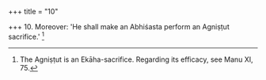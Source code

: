 +++
title = "10"

+++
10. Moreover: 'He shall make an Abhiśasta perform an Agniṣṭut sacrifice.' [^9] 


[^9]:  The Agniṣṭut is an Ekāha-sacrifice. Regarding its efficacy, see Manu XI, 75.
